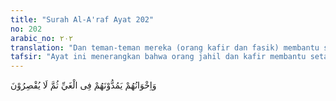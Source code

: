 ```yaml
---
title: "Surah Al-A'raf Ayat 202"
no: 202
arabic_no: ٢٠٢
translation: "Dan teman-teman mereka (orang kafir dan fasik) membantu setan-setan dalam menyesatkan dan mereka tidak henti-hentinya (menyesatkan)."
tafsir: "Ayat ini menerangkan bahwa orang jahil dan kafir membantu setan dalam menyesatkan dan berbuat kerusakan. Sebab orang-orang jahil itu selalu dipengaruhi setan dan tidak ingat kepada Allah. Jika timbul dalam diri mereka dorangan nafsu hewani, mereka melampiaskannya dalam bentuk tindakan dan perbuatan hewani. Tidak ada kekuatan jiwa yang membendung nafsu hewani itu. Karena itu mereka terus menerus melakukan kerusakan dan bergelimang dalam kesesatan."
---
```

وَاِخْوَانُهُمْ يَمُدُّوْنَهُمْ فِى الْغَيِّ ثُمَّ لَا يُقْصِرُوْنَ